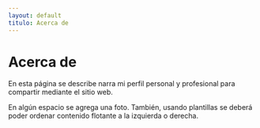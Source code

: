 ```yaml
---
layout: default
titulo: Acerca de
---
```


# Acerca de

En esta página se describe narra mi perfil personal y profesional para compartir mediante el sitio web.

En algún espacio se agrega una foto. También, usando plantillas se deberá poder ordenar contenido flotante a la izquierda o derecha.
